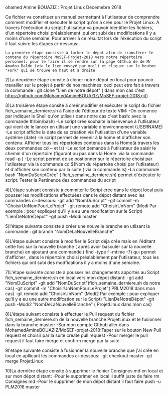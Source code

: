 ohamed Amine BOUAZIZ : Projet Linux Décemebre 2018

Ce fichier va constituer un manuel permettant à l'utlisateur de comprendre comment modifier et exécuter le script qu'on a crée pour le Projet Linux. A travers l'éxécution du script l'utlisateur va pouvoir identifier les fichiers, d'un répertoire choisi préalablement ,qui ont subi des modifications il y a moins d'une semaine. Pour arriver à ce résultat lors de l'éxécution du script il faut suivre les étapes ci-dessous:

    La première étape consiste à forker le dépot afin de transférer le contenu du répertoire MoSEF-Projet-2018 vers notre répertoire personnel: pour le faire il se rendre sur la page GIthub de de Mr Amadou Balde (via le lien envoyé par mail) et cliquer sur le bouton "Fork" qui se trouve en haut et à droite

2)La deuxième étape consite à cloner notre dépot en local pour pouvoir travailler sur le projet à partir de nos machines: ceci peut etre fait à travers la commande : git clone "Lien de notre dépot" ( dans mon cas c'est https://github.com/MohamedAmineBOUAZIZ/MoSEF-projet-2018.git)

3)La troisième étape consite à creér,modifier et exécuter le script du fichier fich_semaine_derniere.sh à l'aide de l'éditeur de texte VIM: -On comence par indiquer le Shell qu'on utlise ( dans notre cas c'est bash: avec la commande #!/bin/bash) -Le script crée souhaite la bienvenue à l'utlisateur qui vient de le lancer en utlisant une variable d'environnement (USERNAME) -Le script affiche la date de sa création via l'utlisation d'une variable systéme (date) -le script permet de revenir à la home et d'afficher son contenu: Afficher tous les répertoires contenus dans la Home(à travers les deux commandes cd ~ et ls) -Le script demande à l'utlisateur de saisir le chemin d'un répertoire (figurant ou pas dans la Home :via la commande read -p ) -Le script permet de se postionner sur le répertoire choisi par l'utlisateur via la commande cd $(Nom du répertoire choisi par l'utlisateur) et d'afficher son contenu par la suite ( via la commande ls) -La commande bash "NomDuScriptCrée" ( fich_semaine_derniere.sh) permet d'éxécuter le script: Tester la Pertinence des commandes du script

4)L'étape suivant consiste à commiter le Script crée dans le dépot local puis pousser les modifications effectuées dans le dépot distant avec les commandes ci-dessous: -git add "NomDuScript" -git commit -m "ChoisirUnNomPourLeProjet" -git remote add "ChoisirUnNom" (Modi Par exemple : pour expliquer qu'il y a eu une modifcation sur le Script) "LienDeNotreDépot" -git push -Modi master

5)l'étape suivante consiste à créer une nouvelle branche en utlisant la commande : git branch "NomDeLaNouvelleBranche"

6)L'étape suivant consiste à modifier le Script déja crée mais en l'éditant cette fois sur la nouvelle branche ( aprés avoir basculer sur la nouvelle branche) en ajoutant une commande ( find -type f -mtime -7) qui permet d'afficher , dans le répertoire choisi préalablement par l'utlisateur, tous les fichiers qui ont subi des modfications il y a moins d'une semaine.

7)L'étape suivante consiste à pousser les changements apportés au Script fich_semaine_derniere.sh en local vers mon dépot distant: -git add "NomDuScript" -git add "NomDuScript"(fich_semaine_derniere.sh ds notre cas) -git commit -m "ChoisirUnNomPourLeProjet"( PRLM2018 dans mon cas) -git remote add "ChoisirUnNom" (Modi2 Par exemple : pour expliquer qu'il y a eu une autre modifcation sur le Script) "LienDeNotreDépot" -git push -Modi2 "NomDeLaNouvelleBranche" ( ProjetLinux dans mon cas)

8)L'étape suivant consiste à effectuer le Pull request du fichier fich_semaine_derniere.sh de la nouvelle branche ProjetLinux et le fusionner dans la branche master: -Sur mon compte GIthub aller dans MohamedAmineBOUAZIZ/MoSEF-projet-2018:Taper sur le bouton New Pull request et choisir par la suite create pull request -Pour merger le pull request il faut faire merge et confirm merge par la suite

9l'étape suivante consiste à fusionner la nouvelle branche que j'ai crée en local en apllicant les commandes ci-dessous: -git checkout master -git merge ProjetLinux

10)La dernière étape consite à supprimer le fichier Consignes.md en local et sur mon dépot distant: -Pour le supprimer en local il suffit juste de faire rm Consignes.md -Pour le supprimer de mon dépot distant il faut faire push -u PLM2018 master

